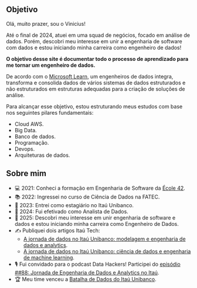 ## **Objetivo**

Olá, muito prazer, sou o Vinicius!

Até o final de 2024, atuei em uma squad de negócios, focado em análise de dados.  Porém, descobri meu interesse em unir a engenharia de software com dados e estou iniciando minha carreira como engenheiro de dados!

**O objetivo desse site é documentar todo o processo de aprendizado para me tornar um engenheiro de dados.**

De acordo com o [Microsoft Learn](https://learn.microsoft.com/pt-br/training/career-paths/data-engineer), um engenheiros de dados integra, transforma e consolida dados de vários sistemas de dados estruturados e não estruturados em estruturas adequadas para a criação de soluções de análise.

Para alcançar esse objetivo, estou estruturando meus estudos com base nos seguintes pilares fundamentais:

- Cloud AWS.
- Big Data.
- Banco de dados.
- Programação.
- Devops.
- Arquiteturas de dados.

## **Sobre mim**

- 💻 2021: Conheci a formação em Engenharia de Software da [École 42](https://42.fr/en/homepage/).
- 📚 2022: Ingressei no curso de Ciência de Dados na FATEC.
- 💼 2023: Entrei como estagiário no Itaú Unibanco.
- 🎯 2024: Fui efetivado como Analista de Dados.
- 🚀 2025: Descobri meu interesse em unir engenharia de software e dados e estou iniciando minha carreira como Engenheiro de Dados.
- ✍️ Publiquei dois artigos Itaú Tech:
	- [A jornada de dados no Itaú Unibanco: modelagem e engenharia de dados e analytics](https://medium.com/itautech/a-jornada-de-dados-no-ita%C3%BA-unibanco-modelagem-e-engenharia-de-dados-e-analytics-6dfd9e5d66cc).
	- [A jornada de dados no Itaú Unibanco: ciência de dados e engenharia de machine learning](https://medium.com/itautech/a-jornada-de-dados-no-ita%C3%BA-unibanco-ci%C3%AAncia-de-dados-e-engenharia-de-machine-learning-d15311dbf38e).
- 🎙️ Fui convidado para o podcast Data Hackers! Participei do [episódio ##88: Jornada de Engenharia de Dados e Analytics no Itaú](https://medium.com/data-hackers/jornada-de-engenharia-de-dados-e-analytics-no-ita%C3%BA-data-hackers-podcast-88-5518d40f2b38).
- 🏆 Meu time venceu a [Batalha de Dados do Itaú Unibanco](https://www.linkedin.com/posts/viniciusrio_vencedores-da-batalha-de-dados-do-ita%C3%BA-unibanco-activity-7224895881529974784-CuUD?utm_source=share&utm_medium=member_desktop).